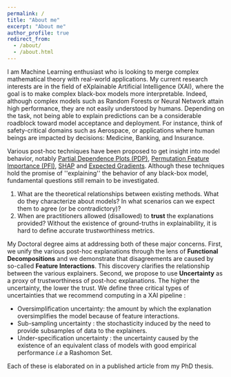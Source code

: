 ```yaml
---
permalink: /
title: "About me"
excerpt: "About me"
author_profile: true
redirect_from: 
  - /about/
  - /about.html
---
```


I am Machine Learning enthusiast who is looking to merge complex mathematical theory with real-world applications.
My current research interests are in the field of eXplainable Artificial Intelligence (XAI), where the goal is
to make complex black-box models more interpretable. Indeed, although complex models such as Random Forests or
Neural Network attain high performance, they are not easily understood by humans. Depending on the task, not being
able to explain predictions can be a considerable roadblock toward model acceptance and deployment. For instance, think of
safety-critical domains such as Aerospace, or applications where human beings are impacted by decisions:
Medicine, Banking, and Insurance.

Various post-hoc techniques have been proposed to get insight into model behavior, notably
[Partial Dependence Plots (PDP)](https://scikit-learn.org/stable/modules/partial_dependence.html),
[Permutation Feature Importance (PFI)](https://scikit-learn.org/stable/modules/permutation_importance.html),
[SHAP](https://github.com/shap/shap) and [Expected Gradients](https://www.nature.com/articles/s42256-021-00343-w).
Although these techniques hold the promise of ''explaining'' the behavior of any black-box model, fundamental questions
still remain to be investigated.

1. What are the theoretical relationships between existing methods. What do they characterize about models?
In what scenarios can we expect them to agree (or be contradictory)?
2. When are practitioners allowed (disallowed) to **trust** the explanations provided? Without the existence of
ground-truths in explainability, it is hard to define accurate trustworthiness metrics.

My Doctoral degree aims at addressing both of these major concerns. First, we unify the various post-hoc explanations through the
lens of **Functional Decompositions** and we demonstrate that disagreements are caused by so-called **Feature Interactions**.
This discovery clarifies the relationship between the various explainers. Second, we propose to use **Uncertainty** as a proxy of
trustworthiness of post-hoc explanations. The higher the uncertainty, the lower the trust. We define three critical types
of uncertainties that we recommend computing in a XAI pipeline :

- Oversimplification uncertainty: the amount by which the explanation oversimplifies the model because of feature
interactions.
- Sub-sampling uncertainty : the stochasticity induced by the need to provide subsamples of data to the explainers.
- Under-specification uncertainty : the uncertainty caused by the existence of an equivalent class of models with good
empirical performance *i.e* a Rashomon Set.

Each of these is elaborated on in a published article from my PhD thesis.
